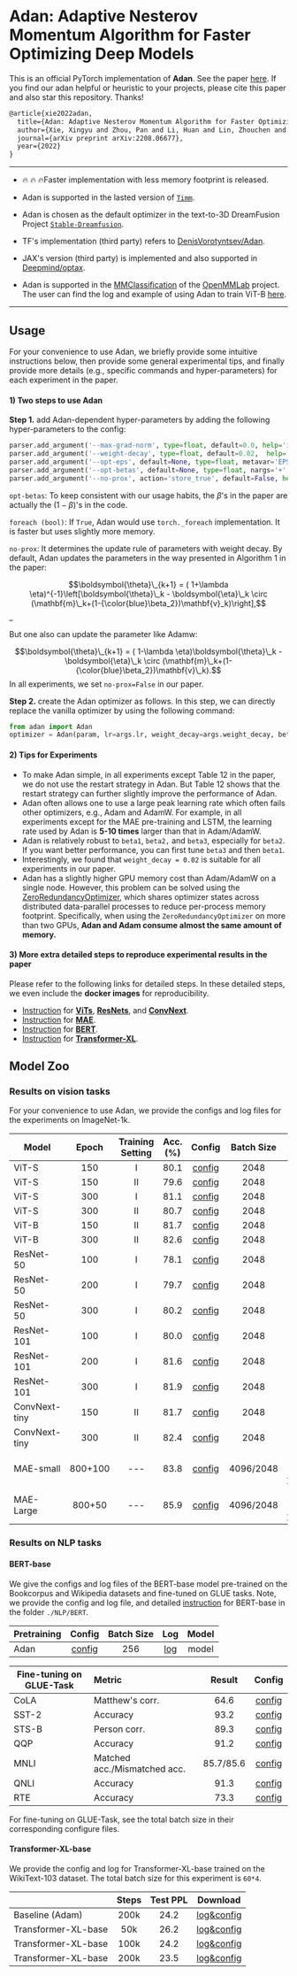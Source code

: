 # Adan: Adaptive Nesterov Momentum Algorithm for Faster Optimizing Deep Models

This is an official PyTorch implementation of **Adan**. See the paper [here](https://arxiv.org/abs/2208.06677). If you find our adan helpful or heuristic to your projects, please cite this paper and also star this repository. Thanks!

```tex
@article{xie2022adan,
  title={Adan: Adaptive Nesterov Momentum Algorithm for Faster Optimizing Deep Models},
  author={Xie, Xingyu and Zhou, Pan and Li, Huan and Lin, Zhouchen and Yan, Shuicheng},
  journal={arXiv preprint arXiv:2208.06677},
  year={2022}
}
```

______________________________________________________________________

- :fire: :fire: :fire:Faster implementation with less memory footprint is released.

- Adan is supported in the lasted version of [`Timm`](https://github.com/rwightman/pytorch-image-models).

- Adan is chosen as the default optimizer in the text-to-3D DreamFusion Project [`Stable-Dreamfusion`](https://github.com/ashawkey/stable-dreamfusion).

- TF's implementation (third party) refers to [DenisVorotyntsev/Adan](https://github.com/DenisVorotyntsev/Adan).

- JAX's version (third party) is implemented and also supported in [Deepmind/optax](https://github.com/deepmind/optax).

- Adan is supported in the [MMClassification](https://github.com/open-mmlab/mmclassification/tree/dev-1.x) of the [OpenMMLab](https://openmmlab.com/) project. The user can find the log and example of using Adan to train ViT-B [here](https://github.com/open-mmlab/mmclassification/pull/1180).

______________________________________________________________________

## Usage

For your convenience to use Adan, we briefly provide some intuitive instructions below, then provide some general experimental tips, and finally provide more details (e.g., specific commands and hyper-parameters) for each experiment in the paper.

#### 1) Two steps to use Adan

**Step 1.** add Adan-dependent hyper-parameters by adding the following hyper-parameters to the config:

```python
parser.add_argument('--max-grad-norm', type=float, default=0.0, help='if the l2 norm is large than this hyper-parameter, then we clip the gradient  (default: 0.0, no gradient clip)')
parser.add_argument('--weight-decay', type=float, default=0.02,  help='weight decay, similar one used in AdamW (default: 0.02)')
parser.add_argument('--opt-eps', default=None, type=float, metavar='EPSILON', help='optimizer epsilon to avoid the bad case where second-order moment is zero (default: None, use opt default 1e-8 in adan)')
parser.add_argument('--opt-betas', default=None, type=float, nargs='+', metavar='BETA', help='optimizer betas in Adan (default: None, use opt default [0.98, 0.92, 0.99] in Adan)')
parser.add_argument('--no-prox', action='store_true', default=False, help='whether perform weight decay like AdamW (default=False)')
```

`opt-betas`: To keep consistent with our usage habits, the $\beta$'s in the paper are actually the $(1-\beta)$'s in the code.

`foreach (bool)`: If `True`, Adan would use `torch._foreach` implementation. It is faster but uses slightly more memory.

`no-prox`: It determines the update rule of parameters with weight decay. By default, Adan updates the parameters in the way presented in Algorithm 1 in the paper:

$$\boldsymbol{\theta}\_{k+1} = ( 1+\lambda \eta)^{-1}\left[\boldsymbol{\theta}\_k - \boldsymbol{\eta}\_k \circ (\mathbf{m}\_k+(1-{\color{blue}\beta_2})\mathbf{v}_k)\right],$$_

But one also can update the parameter like Adamw:

$$\boldsymbol{\theta}\_{k+1} = ( 1-\lambda \eta)\boldsymbol{\theta}\_k - \boldsymbol{\eta}\_k \circ (\mathbf{m}\_k+(1-{\color{blue}\beta_2})\mathbf{v}\_k).$$
In all experiments, we set `no-prox=False` in our paper.

**Step 2.** create the Adan optimizer as follows. In this step, we can directly replace the vanilla optimizer by using the following command:

```python
from adan import Adan
optimizer = Adan(param, lr=args.lr, weight_decay=args.weight_decay, betas=args.opt_betas, eps = args.opt_eps, max_grad_norm=args.max_grad_norm, no_prox=args.no_prox)
```

#### 2) Tips for Experiments

- To make Adan simple, in all experiments except Table 12 in the paper, we do not use the restart strategy in Adan. But Table 12 shows that the restart strategy can further slightly improve the performance of Adan.
- Adan often allows one to use a large peak learning rate which often fails other optimizers, e.g., Adam and AdamW. For example, in all experiments except for the MAE pre-training and LSTM, the learning rate used by Adan is **5-10 times** larger than that in Adam/AdamW.
- Adan is relatively robust to `beta1`, `beta2,` and `beta3`, especially for `beta2`. If you want better performance, you can first tune `beta3` and then `beta1`.
- Interestingly, we found that `weight_decay = 0.02` is suitable for all experiments in our paper.
- Adan has a slightly higher GPU memory cost than Adam/AdamW on a single node. However, this problem can be solved using the [ZeroRedundancyOptimizer](https://pytorch.org/tutorials/recipes/zero_redundancy_optimizer.html), which shares optimizer states across distributed data-parallel processes to reduce per-process memory footprint. Specifically, when using the `ZeroRedundancyOptimizer` on more than two GPUs, **Adan and Adam consume almost the same amount of memory.**

#### 3) More extra detailed steps to reproduce experimental results in the paper

Please refer to the following links for detailed steps. In these detailed steps, we even include the **docker images** for reproducibility.

- [Instruction](./CV/timm/) for **<u>ViTs</u>**, **<u>ResNets</u>**, and **<u>ConvNext</u>**.
- [Instruction](./CV/MAE/) for **<u>MAE</u>**.
- [Instruction](./NLP/BERT/) for **<u>BERT</u>**.
- [Instruction](./NLP/Transformer-XL/) for **<u>Transformer-XL</u>**.

## Model Zoo

### Results on vision tasks

For your convenience to use Adan, we provide the configs and log files for the experiments on ImageNet-1k.

| Model         |  Epoch  | Training Setting | Acc. (%) |                               Config                                | Batch Size |                                    Download                                     |
| ------------- | :-----: | :--------------: | :------: | :-----------------------------------------------------------------: | :--------: | :-----------------------------------------------------------------------------: |
| ViT-S         |   150   |        I         |   80.1   |   [config](./CV/timm/exp_results/ViT/small/args_vit-s_150-I.yaml)   |    2048    |      [log](./CV/timm/exp_results/ViT/small/summary_vit-s_150-I.csv)/model       |
| ViT-S         |   150   |        II        |   79.6   |    [config](./CV/timm/exp_results/ViT/small/args_vit-s_150.yaml)    |    2048    |       [log](./CV/timm/exp_results/ViT/small/summary_vit-s_150.csv)/model        |
| ViT-S         |   300   |        I         |   81.1   |   [config](./CV/timm/exp_results/ViT/small/args_vit-s_300-I.yaml)   |    2048    |      [log](./CV/timm/exp_results/ViT/small/summary_vit-s_300-I.csv)/model       |
| ViT-S         |   300   |        II        |   80.7   |    [config](./CV/timm/exp_results/ViT/small/args_vit-s_300.yaml)    |    2048    |       [log](./CV/timm/exp_results/ViT/small/summary_vit-s_300.csv)/model        |
| ViT-B         |   150   |        II        |   81.7   |    [config](./CV/timm/exp_results/ViT/base/args_vit-B_150.yaml)     |    2048    |        [log](./CV/timm/exp_results/ViT/base/summary_vit-B_150.csv)/model        |
| ViT-B         |   300   |        II        |   82.6   |   [config](./CV/timm/exp_results/ViT/base/args_vit-B_300_T.yaml)    |    2048    |       [log](./CV/timm/exp_results/ViT/base/summary_vit-B_300_T.csv)/model       |
| ResNet-50     |   100   |        I         |   78.1   |  [config](./CV/timm/exp_results/ResNet/Res50/args_res50_100.yaml)   |    2048    |      [log](./CV/timm/exp_results/ResNet/Res50/summary_res50_100.csv)/model      |
| ResNet-50     |   200   |        I         |   79.7   |  [config](./CV/timm/exp_results/ResNet/Res50/args_res50_200.yaml)   |    2048    |      [log](./CV/timm/exp_results/ResNet/Res50/summary_res50_200.csv)/model      |
| ResNet-50     |   300   |        I         |   80.2   |  [config](./CV/timm/exp_results/ResNet/Res50/args_res50_300.yaml)   |    2048    |      [log](./CV/timm/exp_results/ResNet/Res50/summary_res50_300.csv)/model      |
| ResNet-101    |   100   |        I         |   80.0   | [config](./CV/timm/exp_results/ResNet/Res101/args_res101_100.yaml)  |    2048    |     [log](./CV/timm/exp_results/ResNet/Res101/summary_res101_100.csv)/model     |
| ResNet-101    |   200   |        I         |   81.6   | [config](./CV/timm/exp_results/ResNet/Res101/args_res101_200.yaml)  |    2048    |     [log](./CV/timm/exp_results/ResNet/Res101/summary_res101_200.csv)/model     |
| ResNet-101    |   300   |        I         |   81.9   | [config](./CV/timm/exp_results/ResNet/Res101/args_res101_300.yaml)  |    2048    |     [log](./CV/timm/exp_results/ResNet/Res101/summary_res101_300.csv)/model     |
| ConvNext-tiny |   150   |        II        |   81.7   | [config](./CV/timm/exp_results/ConvNext/small/args_cvnext_150.yaml) |    2048    |    [log](./CV/timm/exp_results/ConvNext/small/summary_cvnext_150.csv)//model    |
| ConvNext-tiny |   300   |        II        |   82.4   | [config](./CV/timm/exp_results/ConvNext/small/args_cvnext_300.yaml) |    2048    |    [log](./CV/timm/exp_results/ConvNext/small/summary_cvnext_300.csv)/model     |
| MAE-small     | 800+100 |       ---        |   83.8   |                    [config](./CV/MAE/README.md)                     | 4096/2048  | [log-pretrain](./CV/MAE/exp_results/MAE/base/log_base_pretrain.txt)/[log-finetune](./CV/MAE/exp_results/MAE/base/log_base_ft.txt)/model |
| MAE-Large     | 800+50  |       ---        |   85.9   |                    [config](./CV/MAE/README.md)                     | 4096/2048  | [log-pretrain](./CV/MAE/exp_results/MAE/large/log_large_pretrain.txt)/[log-finetune](./CV/MAE/exp_results/MAE/large/log_large_ft.txt)/model |

### Results on NLP tasks

#### BERT-base

We give the configs and log files of the BERT-base model pre-trained on the Bookcorpus and Wikipedia datasets and fine-tuned on GLUE tasks. Note, we provide the config and log file, and detailed [instruction](./NLP/BERT/README.md) for BERT-base in the folder `./NLP/BERT`.

| Pretraining |                         Config                         | Batch Size |                             Log                             | Model |
| ----------- | :----------------------------------------------------: | :--------: | :---------------------------------------------------------: | :---: |
| Adan        | [config](./NLP/BERT/config/pretraining/bert-adan.yaml) |    256     | [log](./NLP/BERT/exp_results/pretrain/hydra_train-adan.log) | model |

| Fine-tuning on GLUE-Task | Metric                       |  Result   |                         Config                         |
| ------------------------ | :--------------------------- | :-------: | :----------------------------------------------------: |
| CoLA                     | Matthew's corr.              |   64.6    | [config](./NLP/BERT/config/finetuning/cola-adan.yaml)  |
| SST-2                    | Accuracy                     |   93.2    | [config](./NLP/BERT/config/finetuning/sst_2-adan.yaml) |
| STS-B                    | Person corr.                 |   89.3    | [config](./NLP/BERT/config/finetuning/sts_b-adan.yaml) |
| QQP                      | Accuracy                     |   91.2    |  [config](./NLP/BERT/config/finetuning/qqp-adan.yaml)  |
| MNLI                     | Matched acc./Mismatched acc. | 85.7/85.6 | [config](./NLP/BERT/config/finetuning/mnli-adan.yaml)  |
| QNLI                     | Accuracy                     |   91.3    | [config](./NLP/BERT/config/finetuning/qnli-adan.yaml)  |
| RTE                      | Accuracy                     |   73.3    |  [config](./NLP/BERT/config/finetuning/rte-adan.yaml)  |

For fine-tuning on GLUE-Task, see the total batch size in their corresponding configure files.

#### Transformer-XL-base

We provide the config and log for Transformer-XL-base trained on the WikiText-103 dataset. The total batch size for this experiment is `60*4`.

|                     | Steps | Test PPL |                          Download                           |
| ------------------- | :---: | :------: | :---------------------------------------------------------: |
| Baseline (Adam)     | 200k  |   24.2   | [log&config](./NLP/Transformer-XL/exp_results/log-adam.txt) |
| Transformer-XL-base |  50k  |   26.2   | [log&config](./NLP/Transformer-XL/exp_results/log-50k.txt)  |
| Transformer-XL-base | 100k  |   24.2   | [log&config](./NLP/Transformer-XL/exp_results/log-100k.txt) |
| Transformer-XL-base | 200k  |   23.5   | [log&config](./NLP/Transformer-XL/exp_results/log-200k.txt) |
